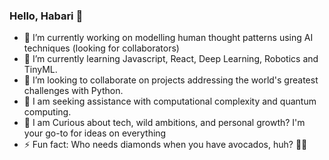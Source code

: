 ### Hello, Habari 💙

- 🔭 I’m currently working on modelling human thought patterns using AI techniques (looking for collaborators)
- 🌱 I’m currently learning Javascript, React, Deep Learning, Robotics and TinyML.
- 👯 I’m looking to collaborate on projects addressing the world's greatest challenges with Python.
- 🤔 I am seeking assistance with computational complexity and quantum computing.
- 💬 I am Curious about tech, wild ambitions, and personal growth? I'm your go-to for ideas on everything
- ⚡ Fun fact: Who needs diamonds when you have avocados, huh? 🥑💎
